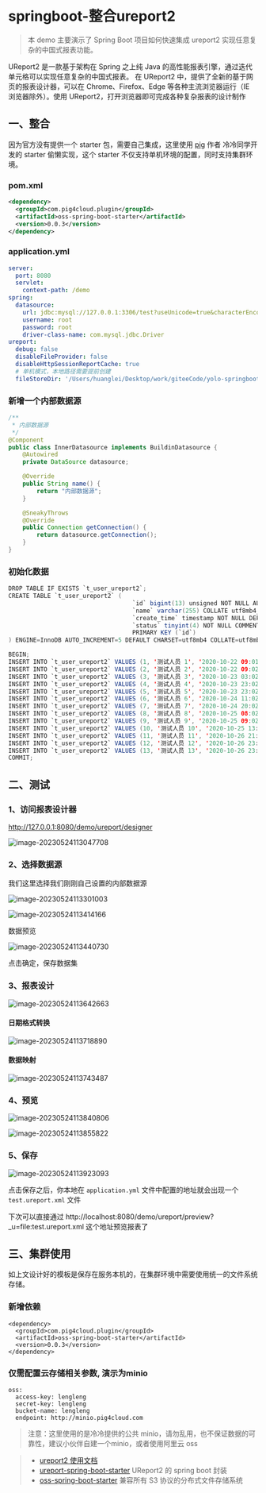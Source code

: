 # springboot-整合ureport2

> 本 demo 主要演示了 Spring Boot 项目如何快速集成 ureport2 实现任意复杂的中国式报表功能。

UReport2 是一款基于架构在 Spring 之上纯 Java 的高性能报表引擎，通过迭代单元格可以实现任意复杂的中国式报表。 在 UReport2 中，提供了全新的基于网页的报表设计器，可以在 Chrome、Firefox、Edge 等各种主流浏览器运行（IE 浏览器除外）。使用 UReport2，打开浏览器即可完成各种复杂报表的设计制作

## 一、整合

因为官方没有提供一个 starter 包，需要自己集成，这里使用 [pig](https://github.com/pig-mesh/pig) 作者 冷冷同学开发的 starter 偷懒实现，这个 starter 不仅支持单机环境的配置，同时支持集群环境。

### pom.xml

```xml
<dependency>
  <groupId>com.pig4cloud.plugin</groupId>
  <artifactId>oss-spring-boot-starter</artifactId>
  <version>0.0.3</version>
</dependency>
```

### application.yml

```yml
server:
  port: 8080
  servlet:
    context-path: /demo
spring:
  datasource:
    url: jdbc:mysql://127.0.0.1:3306/test?useUnicode=true&characterEncoding=UTF-8&useSSL=false&autoReconnect=true&failOverReadOnly=false&serverTimezone=GMT%2B8
    username: root
    password: root
    driver-class-name: com.mysql.jdbc.Driver
ureport:
  debug: false
  disableFileProvider: false
  disableHttpSessionReportCache: true
  # 单机模式，本地路径需要提前创建
  fileStoreDir: '/Users/huanglei/Desktop/work/giteeCode/yolo-springboot-demo/demo-ureport2/ureport2'
```

### 新增一个内部数据源

```java
/**
 * 内部数据源
 */
@Component
public class InnerDatasource implements BuildinDatasource {
    @Autowired
    private DataSource datasource;

    @Override
    public String name() {
        return "内部数据源";
    }

    @SneakyThrows
    @Override
    public Connection getConnection() {
        return datasource.getConnection();
    }
}
```

### 初始化数据

```java
DROP TABLE IF EXISTS `t_user_ureport2`;
CREATE TABLE `t_user_ureport2` (
                                   `id` bigint(13) unsigned NOT NULL AUTO_INCREMENT COMMENT '主键',
                                   `name` varchar(255) COLLATE utf8mb4_bin NOT NULL COMMENT '姓名',
                                   `create_time` timestamp NOT NULL DEFAULT CURRENT_TIMESTAMP ON UPDATE CURRENT_TIMESTAMP COMMENT '创建时间',
                                   `status` tinyint(4) NOT NULL COMMENT '是否禁用',
                                   PRIMARY KEY (`id`)
) ENGINE=InnoDB AUTO_INCREMENT=5 DEFAULT CHARSET=utf8mb4 COLLATE=utf8mb4_bin;

BEGIN;
INSERT INTO `t_user_ureport2` VALUES (1, '测试人员 1', '2020-10-22 09:01:58', 1);
INSERT INTO `t_user_ureport2` VALUES (2, '测试人员 2', '2020-10-22 09:02:00', 0);
INSERT INTO `t_user_ureport2` VALUES (3, '测试人员 3', '2020-10-23 03:02:00', 1);
INSERT INTO `t_user_ureport2` VALUES (4, '测试人员 4', '2020-10-23 23:02:00', 1);
INSERT INTO `t_user_ureport2` VALUES (5, '测试人员 5', '2020-10-23 23:02:00', 1);
INSERT INTO `t_user_ureport2` VALUES (6, '测试人员 6', '2020-10-24 11:02:00', 0);
INSERT INTO `t_user_ureport2` VALUES (7, '测试人员 7', '2020-10-24 20:02:00', 0);
INSERT INTO `t_user_ureport2` VALUES (8, '测试人员 8', '2020-10-25 08:02:00', 1);
INSERT INTO `t_user_ureport2` VALUES (9, '测试人员 9', '2020-10-25 09:02:00', 1);
INSERT INTO `t_user_ureport2` VALUES (10, '测试人员 10', '2020-10-25 13:02:00', 1);
INSERT INTO `t_user_ureport2` VALUES (11, '测试人员 11', '2020-10-26 21:02:00', 0);
INSERT INTO `t_user_ureport2` VALUES (12, '测试人员 12', '2020-10-26 23:02:00', 1);
INSERT INTO `t_user_ureport2` VALUES (13, '测试人员 13', '2020-10-26 23:02:00', 1);
COMMIT;
```

## 二、测试

### 1、访问报表设计器

http://127.0.0.1:8080/demo/ureport/designer

![image-20230524113047708](https://gitee.com/huanglei1111/phone-md/raw/master/images/image-20230524113047708.png)

### 2、选择数据源

我们这里选择我们刚刚自己设置的内部数据源

![image-20230524113301003](https://gitee.com/huanglei1111/phone-md/raw/master/images/image-20230524113301003.png)

![image-20230524113414166](https://gitee.com/huanglei1111/phone-md/raw/master/images/image-20230524113414166.png)

数据预览

![image-20230524113440730](https://gitee.com/huanglei1111/phone-md/raw/master/images/image-20230524113440730.png)

点击确定，保存数据集

### 3、报表设计

![image-20230524113642663](https://gitee.com/huanglei1111/phone-md/raw/master/images/image-20230524113642663.png)

#### 日期格式转换

![image-20230524113718890](https://gitee.com/huanglei1111/phone-md/raw/master/images/image-20230524113718890.png)

#### 数据映射

![image-20230524113743487](https://gitee.com/huanglei1111/phone-md/raw/master/images/image-20230524113743487.png)

### 4、预览

![image-20230524113840806](https://gitee.com/huanglei1111/phone-md/raw/master/images/image-20230524113840806.png)

![image-20230524113855822](https://gitee.com/huanglei1111/phone-md/raw/master/images/image-20230524113855822.png)

### 5、保存

![image-20230524113923093](https://gitee.com/huanglei1111/phone-md/raw/master/images/image-20230524113923093.png)

点击保存之后，你本地在 `application.yml` 文件中配置的地址就会出现一个 `test.ureport.xml` 文件

下次可以直接通过 http://localhost:8080/demo/ureport/preview?_u=file:test.ureport.xml 这个地址预览报表了

## 三、集群使用

如上文设计好的模板是保存在服务本机的，在集群环境中需要使用统一的文件系统存储。

### 新增依赖

```
<dependency>
  <groupId>com.pig4cloud.plugin</groupId>
  <artifactId>oss-spring-boot-starter</artifactId>
  <version>0.0.3</version>
</dependency>
```

### 仅需配置云存储相关参数, 演示为minio

```
oss:
  access-key: lengleng
  secret-key: lengleng
  bucket-name: lengleng
  endpoint: http://minio.pig4cloud.com
```

> 注意：这里使用的是冷冷提供的公共 minio，请勿乱用，也不保证数据的可靠性，建议小伙伴自建一个minio，或者使用阿里云 oss

> - [ureport2 使用文档](https://www.w3cschool.cn/ureport)
> - [ureport-spring-boot-starter](https://github.com/pig-mesh/ureport-spring-boot-starter) UReport2 的 spring boot 封装
> - [oss-spring-boot-starter](https://github.com/pig-mesh/oss-spring-boot-starter) 兼容所有 S3 协议的分布式文件存储系统

